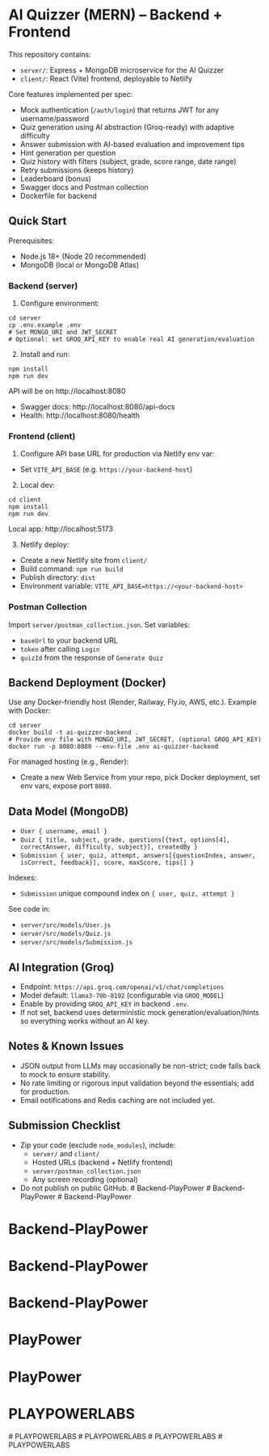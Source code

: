 # AI Quizzer (MERN) – Backend + Frontend

This repository contains:
- `server/`: Express + MongoDB microservice for the AI Quizzer
- `client/`: React (Vite) frontend, deployable to Netlify

Core features implemented per spec:
- Mock authentication (`/auth/login`) that returns JWT for any username/password
- Quiz generation using AI abstraction (Groq-ready) with adaptive difficulty
- Answer submission with AI-based evaluation and improvement tips
- Hint generation per question
- Quiz history with filters (subject, grade, score range, date range)
- Retry submissions (keeps history)
- Leaderboard (bonus)
- Swagger docs and Postman collection
- Dockerfile for backend

## Quick Start

Prerequisites:
- Node.js 18+ (Node 20 recommended)
- MongoDB (local or MongoDB Atlas)

### Backend (server)

1) Configure environment:
```
cd server
cp .env.example .env
# Set MONGO_URI and JWT_SECRET
# Optional: set GROQ_API_KEY to enable real AI generation/evaluation
```

2) Install and run:
```
npm install
npm run dev
```
API will be on http://localhost:8080

- Swagger docs: http://localhost:8080/api-docs
- Health: http://localhost:8080/health

### Frontend (client)

1) Configure API base URL for production via Netlify env var:
- Set `VITE_API_BASE` (e.g. `https://your-backend-host`)

2) Local dev:
```
cd client
npm install
npm run dev
```
Local app: http://localhost:5173

3) Netlify deploy:
- Create a new Netlify site from `client/`
- Build command: `npm run build`
- Publish directory: `dist`
- Environment variable: `VITE_API_BASE=https://<your-backend-host>`

### Postman Collection
Import `server/postman_collection.json`. Set variables:
- `baseUrl` to your backend URL
- `token` after calling `Login`
- `quizId` from the response of `Generate Quiz`

## Backend Deployment (Docker)
Use any Docker-friendly host (Render, Railway, Fly.io, AWS, etc.). Example with Docker:

```
cd server
docker build -t ai-quizzer-backend .
# Provide env file with MONGO_URI, JWT_SECRET, (optional GROQ_API_KEY)
docker run -p 8080:8080 --env-file .env ai-quizzer-backend
```

For managed hosting (e.g., Render):
- Create a new Web Service from your repo, pick Docker deployment, set env vars, expose port `8080`.

## Data Model (MongoDB)
- `User { username, email }`
- `Quiz { title, subject, grade, questions[{text, options[4], correctAnswer, difficulty, subject}], createdBy }`
- `Submission { user, quiz, attempt, answers[{questionIndex, answer, isCorrect, feedback}], score, maxScore, tips[] }`

Indexes:
- `Submission` unique compound index on `{ user, quiz, attempt }`

See code in:
- `server/src/models/User.js`
- `server/src/models/Quiz.js`
- `server/src/models/Submission.js`

## AI Integration (Groq)
- Endpoint: `https://api.groq.com/openai/v1/chat/completions`
- Model default: `llama3-70b-8192` (configurable via `GROQ_MODEL`)
- Enable by providing `GROQ_API_KEY` in backend `.env`.
- If not set, backend uses deterministic mock generation/evaluation/hints so everything works without an AI key.

## Notes & Known Issues
- JSON output from LLMs may occasionally be non-strict; code falls back to mock to ensure stability.
- No rate limiting or rigorous input validation beyond the essentials; add for production.
- Email notifications and Redis caching are not included yet.

## Submission Checklist
- Zip your code (exclude `node_modules`), include:
  - `server/` and `client/`
  - Hosted URLs (backend + Netlify frontend)
  - `server/postman_collection.json`
  - Any screen recording (optional)
- Do not publish on public GitHub.
#   B a c k e n d - P l a y P o w e r  
 #   B a c k e n d - P l a y P o w e r  
 # Backend-PlayPower
# Backend-PlayPower
# Backend-PlayPower
# Backend-PlayPower
# PlayPower
# PlayPower
# PLAYPOWERLABS
#   P L A Y P O W E R L A B S  
 #   P L A Y P O W E R L A B S  
 #   P L A Y P O W E R L A B S  
 # PLAYPOWERLABS
